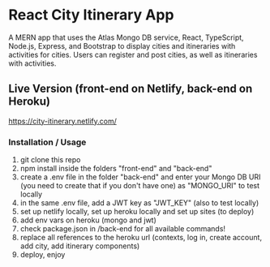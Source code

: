 # React City Itinerary App

A MERN app that uses the Atlas Mongo DB service, React, TypeScript, Node.js, Express, and Bootstrap to display cities and itineraries with activities for cities. Users can register and post cities, as well as itineraries with activities.

## Live Version (front-end on Netlify, back-end on Heroku)

https://city-itinerary.netlify.com/

### Installation / Usage

1. git clone this repo
2. npm install inside the folders "front-end" and "back-end"
3. create a .env file in the folder "back-end" and enter your Mongo DB URI (you need to create that if you don't have one) as "MONGO_URI" to test locally
4. in the same .env file, add a JWT key as "JWT_KEY" (also to test locally)
5. set up netlify locally, set up heroku locally and set up sites (to deploy)
6. add env vars on heroku (mongo and jwt)
7. check package.json in /back-end for all available commands!
8. replace all references to the heroku url (contexts, log in, create account, add city, add itinerary components)
9. deploy, enjoy
